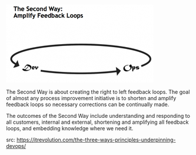 ![2nd-way](../../images/2nd-way.png)

The Second Way is about creating the right to left feedback loops. The goal of almost any process improvement initiative is to shorten and amplify feedback loops so necessary corrections can be continually made.

The outcomes of the Second Way include understanding and responding to all customers, internal and external, shortening and amplifying all feedback loops, and embedding knowledge where we need it.

src:  https://itrevolution.com/the-three-ways-principles-underpinning-devops/
